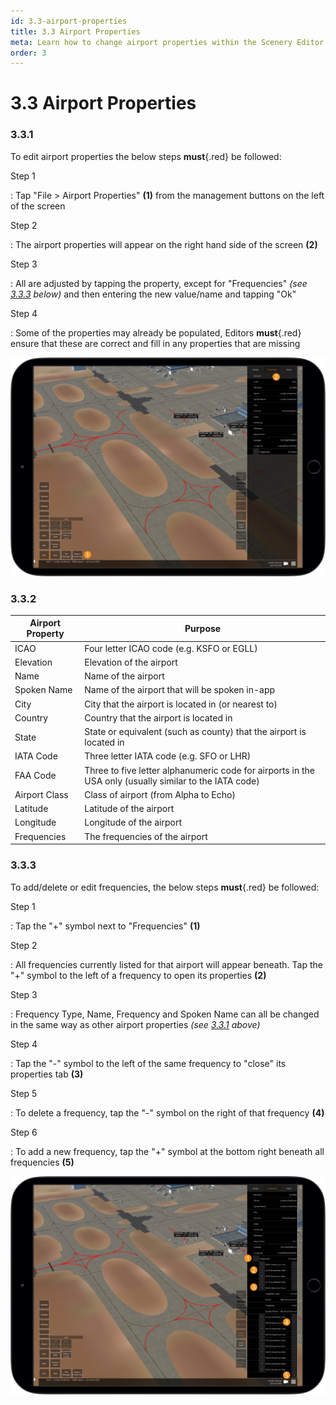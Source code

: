 ```yaml
---
id: 3.3-airport-properties
title: 3.3 Airport Properties
meta: Learn how to change airport properties within the Scenery Editor of Infinite Flight.
order: 3
---
```




# 3.3 Airport Properties



### 3.3.1

To edit airport properties the below steps **must**{.red} be followed: 



Step 1

: Tap "File > Airport Properties" **(1)** from the management buttons on the left of the screen



Step 2

: The airport properties will appear on the right hand side of the screen **(2)**



Step 3

: All are adjusted by tapping the property, except for "Frequencies" *(see [3.3.3](/guide/scenery-editor-manual/3.-getting-started/3.3-airport-properties#3.3.3) below)* and then entering the new value/name and tapping "Ok"



Step 4

: Some of the properties may already be populated, Editors **must**{.red} ensure that these are correct and fill in any properties that are missing



![Image 3.3.1.1 - Airport Properties](_images/manual/frames/3.3.1.1.png)



### 3.3.2

| Airport Property | Purpose                                                      |
| ---------------- | ------------------------------------------------------------ |
| ICAO             | Four letter ICAO code (e.g. KSFO or EGLL)                    |
| Elevation        | Elevation of the airport                                     |
| Name             | Name of the airport                                          |
| Spoken Name      | Name of the airport that will be spoken in-app               |
| City             | City that the airport is located in (or nearest to)          |
| Country          | Country that the airport is located in                       |
| State            | State or equivalent (such as county) that the airport is located in |
| IATA Code        | Three letter IATA code (e.g. SFO or LHR)                     |
| FAA Code         | Three to five letter alphanumeric code for airports in the USA only (usually similar to the IATA code) |
| Airport Class    | Class of airport (from Alpha to Echo)                        |
| Latitude         | Latitude of the airport                                      |
| Longitude        | Longitude of the airport                                     |
| Frequencies      | The frequencies of the airport                               |



### 3.3.3

To add/delete or edit frequencies, the below steps **must**{.red} be followed: 



Step 1

: Tap the "+" symbol next to "Frequencies" **(1)**



Step 2

: All frequencies currently listed for that airport will appear beneath. Tap the "+" symbol to the left of a frequency to open its properties **(2)**



Step 3

: Frequency Type, Name, Frequency and Spoken Name can all be changed in the same way as other airport properties *(see [3.3.1](/guide/scenery-editor-manual/3.-getting-started/3.3-airport-properties#3.3.1) above)*



Step 4

: Tap the "-" symbol to the left of the same frequency to "close" its properties tab **(3)**



Step 5

: To delete a frequency, tap the "-" symbol on the right of that frequency **(4)**



Step 6

: To add a new frequency, tap the "+" symbol at the bottom right beneath all frequencies **(5)**



![Image 3.3.3.1 - Editing Frequencies](_images/manual/frames/3.3.3.1.png)
